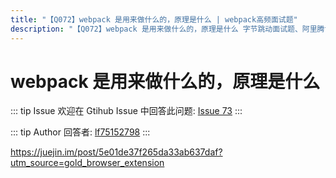 ```yaml
---
title: "【Q072】webpack 是用来做什么的，原理是什么 | webpack高频面试题"
description: "【Q072】webpack 是用来做什么的，原理是什么 字节跳动面试题、阿里腾讯面试题、美团小米面试题。"
---
```


# webpack 是用来做什么的，原理是什么

::: tip Issue
欢迎在 Gtihub Issue 中回答此问题: [Issue 73](https://github.com/shfshanyue/Daily-Question/issues/73)
:::

::: tip Author
回答者: [lf75152798](https://github.com/lf75152798)
:::

https://juejin.im/post/5e01de37f265da33ab637daf?utm_source=gold_browser_extension

